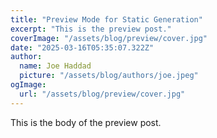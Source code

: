 ```yaml
---
title: "Preview Mode for Static Generation"
excerpt: "This is the preview post."
coverImage: "/assets/blog/preview/cover.jpg"
date: "2025-03-16T05:35:07.322Z"
author:
  name: Joe Haddad
  picture: "/assets/blog/authors/joe.jpeg"
ogImage:
  url: "/assets/blog/preview/cover.jpg"
---
```


This is the body of the preview post.